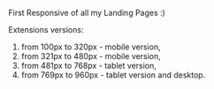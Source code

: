 
First Responsive of all my Landing Pages :)

Extensions versions:
1. from 100px to 320px - mobile version,
2. from 321px to 480px - mobile version,
3. from 481px to 768px - tablet version,
4. from 769px to 960px - tablet version and desktop.
